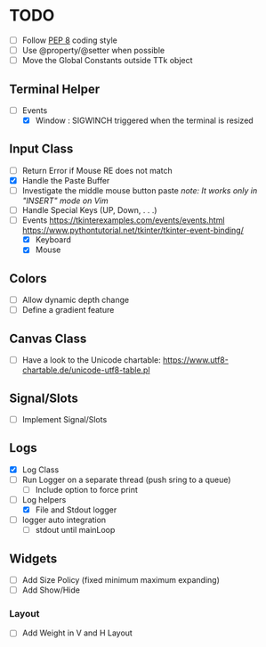 # TODO
- [ ] Follow [PEP 8](https://www.python.org/dev/peps/pep-0008/) coding style
- [ ] Use @property/@setter when possible
- [ ] Move the Global Constants outside TTk object

## Terminal Helper
- [ ] Events
  - [x] Window : SIGWINCH triggered when the terminal is resized

## Input Class
- [ ] Return Error if Mouse RE does not match
- [x] Handle the Paste Buffer
- [ ] Investigate the middle mouse button paste
  *note: It works only in "INSERT" mode on Vim*
- [ ] Handle Special Keys (UP, Down, . . .)
- [ ] Events
  https://tkinterexamples.com/events/events.html
  https://www.pythontutorial.net/tkinter/tkinter-event-binding/
  - [x] Keyboard
  - [x] Mouse

## Colors
- [ ] Allow dynamic depth change
- [ ] Define a gradient feature
## Canvas Class
- [ ] Have a look to the Unicode chartable: https://www.utf8-chartable.de/unicode-utf8-table.pl

## Signal/Slots
- [ ] Implement Signal/Slots

## Logs
- [x] Log Class
- [ ] Run Logger on a separate thread (push sring to a queue)
  - [ ] Include option to force print
- [ ] Log helpers
  - [x] File and Stdout logger
- [ ] logger auto integration
  - [ ] stdout until mainLoop

## Widgets
- [ ] Add Size Policy (fixed minimum maximum expanding)
- [ ] Add Show/Hide
### Layout
- [ ] Add Weight in V and H Layout